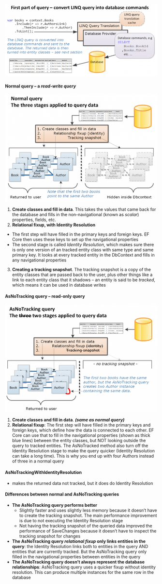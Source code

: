 ![](attachments/Under%20the%20hood%20-%20Read-191220230930.png)

#### Normal query – a _read-write query_
![](attachments/Under%20the%20hood%20-%20Read-191220230931.png)

1. **Create classes and fill in data**. This takes the values that came back for the database and fills in the non-navigational (known as _scalar_) properties, fields, etc.
2. **Relational fixup, with Identity Resolution**
- The first step will have filled in the primary keys and foreign keys. EF Core then uses these keys to set up the navigational properties
- The second stage is called _Identity Resolution_, which makes sure there is only one version of an tracked entity class with same type and same primary key. It looks at every tracked entity in the DbContext and fills in any navigational properties
3. **Creating a tracking snapshot**. The tracking snapshot is a copy of the entity classes that are passed back to the user, plus other things like a link to each entity class that it shadows – an entity is said to be _tracked_, which means it can be used in database writes

#### AsNoTracking query – read-only query
![](attachments/Under%20the%20hood%20-%20Read-191220230937.png)
1. **Create classes and fill in data**. **_(same as normal query)_**
2. **Relational fixup**: The first step will have filled in the primary keys and foreign keys, which define how the data is connected to each other. EF Core can use that to fill in the navigational properties (shown as thick blue lines) between the entity classes, but NOT looking outside the query to tracked entities.
The AsNoTracked method also turn off the Identity Resolution stage to make the query quicker (Identity Resolution can take a long time). This is why you end up with four Authors instead of three in a normal query

#### AsNoTrackingWithIdentityResolution
- makes the returned data not tracked, but it does do Identity Resolution

#### Differences between normal and AsNoTracking queries
- **The AsNoTracking query performs better**
	- Slightly faster and uses slightly less memory because it doesn’t have to create the tracking snapshot. The main performance improvement is due to not executing the Identity Resolution stage
	- Not having the tracking snapshot of the queried data improved the performance of SaveChanges because it doesn’t have to inspect the tracking snapshot for changes
- **The AsNoTracking query _relational fixup_ only links entities in the query**: the Identity Resolution links both to entities in the query AND entities that are currently tracked. But the AsNoTracking query only filled in the navigational properties between entities in the query
- **The AsNoTracking query doesn’t always represent the database relationships**: AsNoTracking query uses a quicker fixup without identity resolution. This can produce multiple instances for the same row in the database

